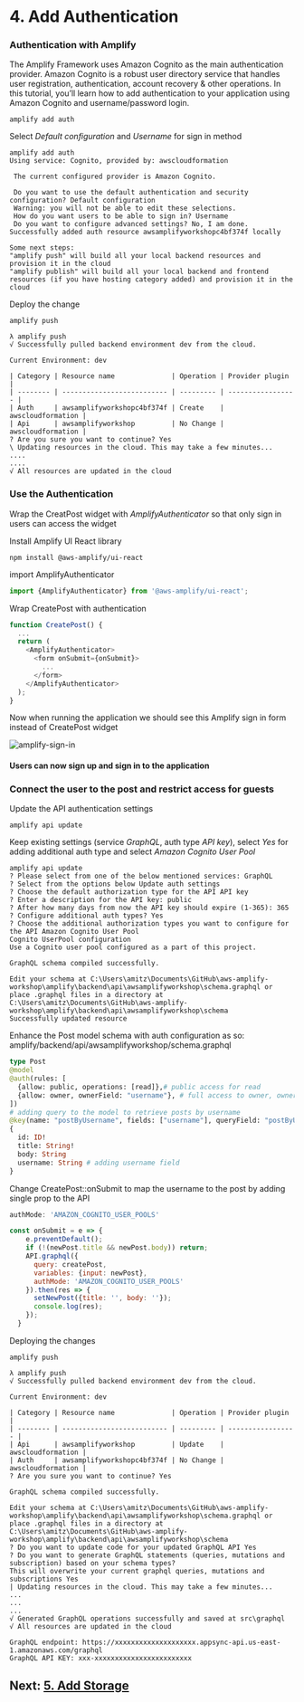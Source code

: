 # 4. Add Authentication

### Authentication with Amplify
The Amplify Framework uses Amazon Cognito as the main authentication provider. Amazon Cognito is a robust user directory service that handles user registration, authentication, account recovery & other operations. In this tutorial, you’ll learn how to add authentication to your application using Amazon Cognito and username/password login.
````
amplify add auth
````
Select _Default configuration_ and _Username_ for sign in method

```
amplify add auth
Using service: Cognito, provided by: awscloudformation

 The current configured provider is Amazon Cognito.

 Do you want to use the default authentication and security configuration? Default configuration
 Warning: you will not be able to edit these selections.
 How do you want users to be able to sign in? Username
 Do you want to configure advanced settings? No, I am done.
Successfully added auth resource awsamplifyworkshopc4bf374f locally

Some next steps:
"amplify push" will build all your local backend resources and provision it in the cloud
"amplify publish" will build all your local backend and frontend resources (if you have hosting category added) and provision it in the cloud
```

Deploy the change
```
amplify push
```
````
λ amplify push
√ Successfully pulled backend environment dev from the cloud.

Current Environment: dev

| Category | Resource name              | Operation | Provider plugin   |
| -------- | -------------------------- | --------- | ----------------- |
| Auth     | awsamplifyworkshopc4bf374f | Create    | awscloudformation |
| Api      | awsamplifyworkshop         | No Change | awscloudformation |
? Are you sure you want to continue? Yes
\ Updating resources in the cloud. This may take a few minutes...
....
....
√ All resources are updated in the cloud
````

### Use the Authentication

Wrap the CreatPost widget with _AmplifyAuthenticator_ so that only sign in users can access the widget

Install Amplify UI React library
````
npm install @aws-amplify/ui-react
````
import AmplifyAuthenticator
````javascript
import {AmplifyAuthenticator} from '@aws-amplify/ui-react';
````
Wrap CreatePost with authentication
````javascript
function CreatePost() {
  ...
  return (
    <AmplifyAuthenticator>
      <form onSubmit={onSubmit}>
        ...
      </form>
    </AmplifyAuthenticator>
  );
}
````
Now when running the application we should see this Amplify sign in form instead of CreatePost widget

![amplify-sign-in](https://miro.medium.com/max/928/1*9NoGfsG-epUQh5vyUrRqWg.png)

#### Users can now sign up and sign in to the application

### Connect the user to the post and restrict access for guests

Update the API authentication settings
````
amplify api update
````
Keep existing settings (service _GraphQL_, auth type _API key_), select _Yes_ for adding additional auth type and select _Amazon Cognito User Pool_
````
amplify api update
? Please select from one of the below mentioned services: GraphQL
? Select from the options below Update auth settings
? Choose the default authorization type for the API API key
? Enter a description for the API key: public
? After how many days from now the API key should expire (1-365): 365
? Configure additional auth types? Yes
? Choose the additional authorization types you want to configure for the API Amazon Cognito User Pool
Cognito UserPool configuration
Use a Cognito user pool configured as a part of this project.

GraphQL schema compiled successfully.

Edit your schema at C:\Users\amitz\Documents\GitHub\aws-amplify-workshop\amplify\backend\api\awsamplifyworkshop\schema.graphql or place .graphql files in a directory at C:\Users\amitz\Documents\GitHub\aws-amplify-workshop\amplify\backend\api\awsamplifyworkshop\schema
Successfully updated resource
````


Enhance the Post model schema with auth configuration as so:
amplify/backend/api/awsamplifyworkshop/schema.graphql
```graphql
type Post
@model
@auth(rules: [
  {allow: public, operations: [read]},# public access for read
  {allow: owner, ownerField: "username"}, # full access to owner, owner mapped by username field
])
# adding query to the model to retrieve posts by username
@key(name: "postByUsername", fields: ["username"], queryField: "postByUsername")
{
  id: ID!
  title: String!
  body: String
  username: String # adding username field
}
```
Change CreatePost::onSubmit to map the username to the post by adding single prop to the API
````javascript
authMode: 'AMAZON_COGNITO_USER_POOLS'
````
```javascript
const onSubmit = e => {
    e.preventDefault();
    if (!(newPost.title && newPost.body)) return;
    API.graphql({
      query: createPost,
      variables: {input: newPost},
      authMode: 'AMAZON_COGNITO_USER_POOLS'
    }).then(res => {
      setNewPost({title: '', body: ''});
      console.log(res);
    });
  }
```

Deploying the changes
````
amplify push
````
````
λ amplify push
√ Successfully pulled backend environment dev from the cloud.

Current Environment: dev

| Category | Resource name              | Operation | Provider plugin   |
| -------- | -------------------------- | --------- | ----------------- |
| Api      | awsamplifyworkshop         | Update    | awscloudformation |
| Auth     | awsamplifyworkshopc4bf374f | No Change | awscloudformation |
? Are you sure you want to continue? Yes

GraphQL schema compiled successfully.

Edit your schema at C:\Users\amitz\Documents\GitHub\aws-amplify-workshop\amplify\backend\api\awsamplifyworkshop\schema.graphql or place .graphql files in a directory at C:\Users\amitz\Documents\GitHub\aws-amplify-workshop\amplify\backend\api\awsamplifyworkshop\schema
? Do you want to update code for your updated GraphQL API Yes
? Do you want to generate GraphQL statements (queries, mutations and subscription) based on your schema types?
This will overwrite your current graphql queries, mutations and subscriptions Yes
| Updating resources in the cloud. This may take a few minutes...
...
...
...
√ Generated GraphQL operations successfully and saved at src\graphql
√ All resources are updated in the cloud

GraphQL endpoint: https://xxxxxxxxxxxxxxxxxxxx.appsync-api.us-east-1.amazonaws.com/graphql
GraphQL API KEY: xxx-xxxxxxxxxxxxxxxxxxxxxxxx
````

## Next: [5. Add Storage](https://github.com/amitznati/aws-amplify-workshop/tree/master/5-Add%20Storage#5-add-storage)
